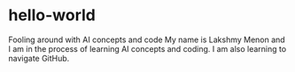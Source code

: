 # hello-world
Fooling around with AI concepts and code
My name is Lakshmy Menon and I am in the process of learning AI concepts and coding. I am also learning to navigate GitHub.
